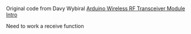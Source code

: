 Original code from Davy Wybiral [Arduino Wireless RF Transceiver Module Intro](https://www.youtube.com/watch?v=2JLz46GBxu8&t=236s)

Need to work a receive function
